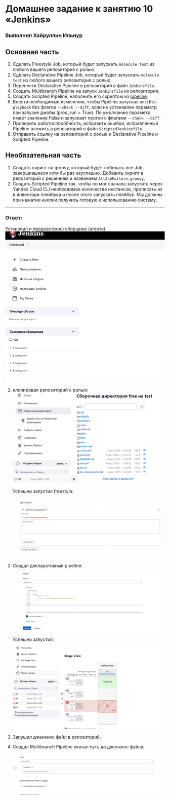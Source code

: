 # Домашнее задание к занятию 10 «Jenkins»

### Выполнил Хайруллин Ильнур

## Основная часть

1. Сделать Freestyle Job, который будет запускать `molecule test` из любого вашего репозитория с ролью.
2. Сделать Declarative Pipeline Job, который будет запускать `molecule test` из любого вашего репозитория с ролью.
3. Перенести Declarative Pipeline в репозиторий в файл `Jenkinsfile`.
4. Создать Multibranch Pipeline на запуск `Jenkinsfile` из репозитория.
5. Создать Scripted Pipeline, наполнить его скриптом из [pipeline](./pipeline).
6. Внести необходимые изменения, чтобы Pipeline запускал `ansible-playbook` без флагов `--check --diff`, если не установлен параметр при запуске джобы (prod_run = True). По умолчанию параметр имеет значение False и запускает прогон с флагами `--check --diff`.
7. Проверить работоспособность, исправить ошибки, исправленный Pipeline вложить в репозиторий в файл `ScriptedJenkinsfile`.
8. Отправить ссылку на репозиторий с ролью и Declarative Pipeline и Scripted Pipeline.

## Необязательная часть

1. Создать скрипт на groovy, который будет собирать все Job, завершившиеся хотя бы раз неуспешно. Добавить скрипт в репозиторий с решением и названием `AllJobFailure.groovy`.
2. Создать Scripted Pipeline так, чтобы он мог сначала запустить через Yandex Cloud CLI необходимое количество инстансов, прописать их в инвентори плейбука и после этого запускать плейбук. Мы должны при нажатии кнопки получить готовую к использованию систему.

---


### Ответ:

Установил и преднастроил сборщика (агента)
![1](img/1.png)

1. клонировал репозиторий с ролью:
    ![2](img/2.png)

    Успешно запустил freestyle:

    ![3](img/3.png)

2. Создал декларативный pipeline:
   
   ![4](img/4.png)

    Успешно запустил:

    ![5](img/5.png)

3. Запушил дженкинс файл в репозиторий.
4. Создал Multibranch Pipeline указал путь до дженкинс файла:

    ![6](img/6.png)
